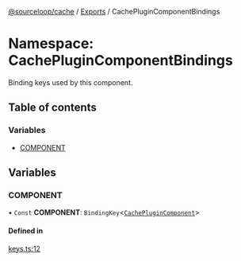 [@sourceloop/cache](../README.md) / [Exports](../modules.md) / CachePluginComponentBindings

# Namespace: CachePluginComponentBindings

Binding keys used by this component.

## Table of contents

### Variables

- [COMPONENT](CachePluginComponentBindings.md#component)

## Variables

### COMPONENT

• `Const` **COMPONENT**: `BindingKey`<[`CachePluginComponent`](../classes/CachePluginComponent.md)\>

#### Defined in

[keys.ts:12](https://github.com/sourcefuse/loopback4-microservice-catalog/blob/68ec38a2a/packages/cache/src/keys.ts#L12)
